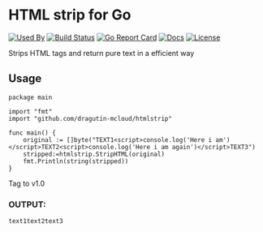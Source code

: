 # HTML strip for Go

[![Used By][used-by-svg]][used-by-link]
[![Build Status][build-status-svg]][build-status-link]
[![Go Report Card][goreport-svg]][goreport-link]
[![Docs][docs-godoc-svg]][docs-godoc-link]
[![License][license-svg]][license-link]

Strips HTML tags and return pure text in a efficient way

## Usage

```
package main

import "fmt"
import "github.com/dragutin-mcloud/htmlstrip"

func main() {
	original := []byte("TEXT1<script>console.log('Here i am')</script>TEXT2<script>console.log('Here i am again')</script>TEXT3")
	stripped:=htmlstrip.StripHTML(original)
	fmt.Println(string(stripped))
}
```

Tag to v1.0

### OUTPUT:
`text1text2text3`

 [used-by-svg]: https://sourcegraph.com/github.com/dragutin-mcloud/htmlstrip/-/badge.svg
 [used-by-link]: https://sourcegraph.com/github.com/dragutin-mcloud/htmlstrip?badge
 [goreport-svg]: https://goreportcard.com/badge/github.com/dragutin-mcloud/htmlstrip
 [goreport-link]: https://goreportcard.com/report/github.com/dragutin-mcloud/htmlstrip
 [build-status-svg]: https://api.travis-ci.org/dragutin-mcloud/htmlstrip.svg?branch=master
 [build-status-link]: https://travis-ci.org/dragutin-mcloud/htmlstrip
 [coverage-status-svg]: https://coveralls.io/repos/dragutin-mcloud/htmlstrip/badge.svg?branch=master
 [coverage-status-link]: https://coveralls.io/r/dragutin-mcloud/htmlstrip?branch=master
 [codeclimate-status-svg]: https://codeclimate.com/github/dragutin-mcloud/htmlstrip/badges/gpa.svg
 [codeclimate-status-link]: https://codeclimate.com/github/dragutin-mcloud/htmlstrip
 [docs-godoc-svg]: https://img.shields.io/badge/docs-godoc-blue.svg
 [docs-godoc-link]: https://godoc.org/github.com/dragutin-mcloud/htmlstrip
 [license-svg]: https://img.shields.io/badge/license-BSD--style+patent--grant-blue.svg
 [license-link]: https://github.com/dragutin-mcloud/htmlstrip/blob/master/LICENSE
